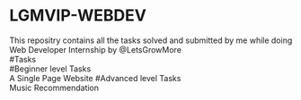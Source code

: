 # LGMVIP-WEBDEV
This repositry contains all the tasks solved and submitted by me while doing Web Developer Internship by @LetsGrowMore  
#Tasks  
#Beginner level Tasks    
A Single Page Website 
#Advanced level Tasks    
Music Recommendation
